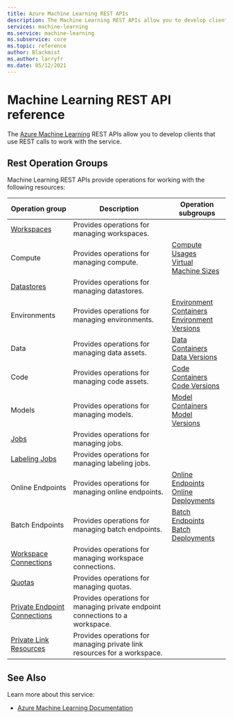 ```yaml
---
title: Azure Machine Learning REST APIs
description: The Machine Learning REST APIs allow you to develop clients that use REST calls to work with the service.
services: machine-learning
ms.service: machine-learning
ms.subservice: core
ms.topic: reference
author: Blackmist
ms.author: larryfr
ms.date: 05/12/2021
---
```


# Machine Learning REST API reference
The [Azure Machine Learning](https://docs.microsoft.com/azure/machine-learning/) REST APIs allow you to develop clients that use REST calls to work with the service.
## Rest Operation Groups

Machine Learning REST APIs provide operations for working with the following resources:

| Operation group | Description                                                        | Operation subgroups |
| --------------- | ------------------------------------------------------------------ | ------------------- |
| [Workspaces](https://docs.microsoft.com/rest/api/azureml/workspaces) | Provides operations for managing workspaces. |
| Compute | Provides operations for managing compute. | [Compute](https://docs.microsoft.com/rest/api/azureml/compute) <br /> [Usages](https://docs.microsoft.com/rest/api/azureml/usages) <br /> [Virtual Machine Sizes](https://docs.microsoft.com/rest/api/azureml/virtualmachinesizes) |
| [Datastores](https://docs.microsoft.com/rest/api/azureml/datastores) | Provides operations for managing datastores. |
| Environments | Provides operations for managing environments. | [Environment Containers](https://docs.microsoft.com/rest/api/azureml/environmentcontainers) <br /> [Environment Versions](https://docs.microsoft.com/rest/api/azureml/environmentspecificationversions) |
| Data | Provides operations for managing data assets. | [Data Containers](https://docs.microsoft.com/rest/api/azureml/datacontainers) <br /> [Data Versions](https://docs.microsoft.com/rest/api/azureml/dataversions) |
| Code | Provides operations for managing code assets. | [Code Containers](https://docs.microsoft.com/rest/api/azureml/codecontainers) <br /> [Code Versions](https://docs.microsoft.com/rest/api/azureml/codeversions) |
| Models | Provides operations for managing models. | [Model Containers](https://docs.microsoft.com/rest/api/azureml/modelcontainers) <br /> [Model Versions](https://docs.microsoft.com/rest/api/azureml/modelversions) |
| [Jobs](https://docs.microsoft.com/rest/api/azureml/jobs) | Provides operations for managing jobs. |
| [Labeling Jobs](https://docs.microsoft.com/rest/api/azureml/labelingjobs) | Provides operations for managing labeling jobs. |
| Online Endpoints | Provides operations for managing online endpoints. | [Online Endpoints](https://docs.microsoft.com/rest/api/azureml/onlineendpoints) <br /> [Online Deployments](https://docs.microsoft.com/rest/api/azureml/onlinedeployments) |
| Batch Endpoints | Provides operations for managing batch endpoints. | [Batch Endpoints](https://docs.microsoft.com/rest/api/azureml/batchendpoints) <br /> [Batch Deployments](https://docs.microsoft.com/rest/api/azureml/batchdeployments) |
| [Workspace Connections](https://docs.microsoft.com/rest/api/azureml/workspaceconnections) | Provides operations for managing workspace connections. |
| [Quotas](https://docs.microsoft.com/rest/api/azureml/quotas) | Provides operations for managing quotas. |
| [Private Endpoint Connections](https://docs.microsoft.com/rest/api/azureml/privateendpointconnections) | Provides operations for managing private endpoint connections to a workspace. |
| [Private Link Resources](https://docs.microsoft.com/rest/api/azureml/privatelinkresources) | Provides operations for managing private link resources for a workspace. |

## See Also

Learn more about this service:
* [Azure Machine Learning Documentation](https://docs.microsoft.com/azure/machine-learning/)

